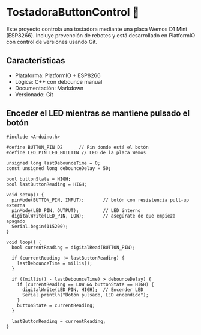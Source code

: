 # TostadoraButtonControl 🚀

Este proyecto controla una tostadora mediante una placa Wemos D1 Mini (ESP8266). Incluye prevención de rebotes y está desarrollado en PlatformIO con control de versiones usando Git.

## Características
- Plataforma: PlatformIO + ESP8266
- Lógica: C++ con debounce manual
- Documentación: Markdown
- Versionado: Git

## Enceder el LED mientras se mantiene pulsado el botón 

```Arduino
#include <Arduino.h>

#define BUTTON_PIN D2      // Pin donde está el botón
#define LED_PIN LED_BUILTIN // LED de la placa Wemos

unsigned long lastDebounceTime = 0;
const unsigned long debounceDelay = 50;

bool buttonState = HIGH;
bool lastButtonReading = HIGH;

void setup() {
  pinMode(BUTTON_PIN, INPUT);       // botón con resistencia pull-up externa
  pinMode(LED_PIN, OUTPUT);         // LED interno
  digitalWrite(LED_PIN, LOW);       // asegúrate de que empieza apagado
  Serial.begin(115200);
}

void loop() {
  bool currentReading = digitalRead(BUTTON_PIN);

  if (currentReading != lastButtonReading) {
    lastDebounceTime = millis();
  }

  if ((millis() - lastDebounceTime) > debounceDelay) {
    if (currentReading == LOW && buttonState == HIGH) {
      digitalWrite(LED_PIN, HIGH);  // Encender LED
      Serial.println("Botón pulsado, LED encendido");
    }
    buttonState = currentReading;
  }

  lastButtonReading = currentReading;
}


```
